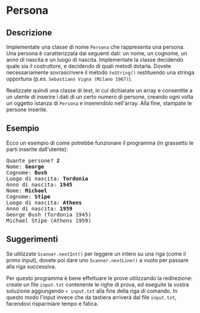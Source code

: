 Persona
=======

Descrizione
-----------

Implementate una classe di nome `Persona` che rappresenta una persona. Una
persona è caratterizzata dai seguenti dati: un nome, un cognome, un anno
di nascita e un luogo di nascita. Implementate la classe decidendo quale
sia il costruttore, e decidendo di quali metodi dotarla. Dovete
necessariamente sovrascrivere il metodo `toString()` restituendo una stringa
opportuna (p.es. `Sebastiano Vigna (Milano 1967)`).

Realizzate quindi una
classe di test, in cui dichiarate un array e consentite a un utente di
inserire i dati di un certo numero di persone, creando ogni volta un
oggetto istanza di `Persona` e inserendolo nell'array. Alla fine, stampate
le persone inserite.

Esempio
-------

Ecco un esempio di come potrebbe funzionare il programma (in grassetto le parti inserite dall'utente):

<pre>
Quante persone? <b>2</b>
Nome: <b>George</b>
Cognome: <b>Bush</b>
Luogo di nascita: <b>Tordonia</b>
Anno di nascita: <b>1945</b>
Nome: <b>Michael</b>
Cognome: <b>Stipe</b>
Luogo di nascita: <b>Athens</b>
Anno di nascita: <b>1959</b>
George Bush (Tordonia 1945)
Michael Stipe (Athens 1959)
</pre>

Suggerimenti
------------

Se utilizzate `Scanner.nextInt()` per leggere un intero su una riga (come il primo input), 
dovete poi dare uno `Scanner.nextLine()` a vuoto per passare alla riga successiva. 

Per questo programma è bene effettuare le prove utilizzando la
redirezione: create un file `input.txt` contenente le righe di prova, ed
eseguite la vostra soluzione aggiungendo `< input.txt` alla fine della
riga di comando. In questo modo l'input invece che da tastiera arriverà
dal file `input.txt`, facendovi risparmiare tempo e fatica.
